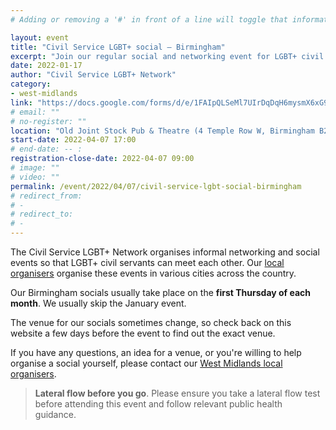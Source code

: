 ```yaml
---
# Adding or removing a '#' in front of a line will toggle that information off and on from being processed. 

layout: event
title: "Civil Service LGBT+ social – Birmingham"
excerpt: "Join our regular social and networking event for LGBT+ civil servants based in and around Birmingham."
date: 2022-01-17
author: "Civil Service LGBT+ Network"
category: 
- west-midlands
link: "https://docs.google.com/forms/d/e/1FAIpQLSeMl7UIrDqDqH6mysmX6xG9Msb1NvXf5htaYwOCbKSN8cU5Kw/viewform?usp=sf_link"
# email: ""
# no-register: ""
location: "Old Joint Stock Pub & Theatre (4 Temple Row W, Birmingham B2 5NY)"
start-date: 2022-04-07 17:00
# end-date: -- :
registration-close-date: 2022-04-07 09:00
# image: ""
# video: ""
permalink: /event/2022/04/07/civil-service-lgbt-social-birmingham
# redirect_from: 
# - 
# redirect_to: 
# - 
---
```


The Civil Service LGBT+ Network organises informal networking and social events so that LGBT+ civil servants can meet each other. Our [local organisers](/team) organise these events in various cities across the country.

Our Birmingham socials usually take place on the **first Thursday of each month**. We usually skip the January event.

The venue for our socials sometimes change, so check back on this website a few days before the event to find out the exact venue. 

If you have any questions, an idea for a venue, or you're willing to help organise a social yourself, please contact our [West Midlands local organisers](/team).

> **Lateral flow before you go**. Please ensure you take a lateral flow test before attending this event and follow relevant public health guidance.
